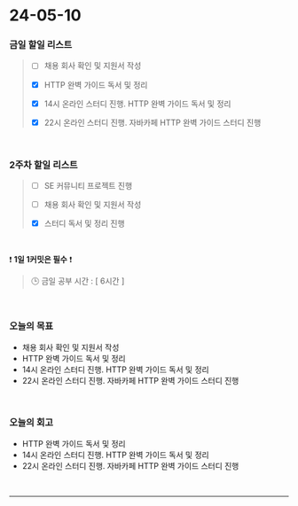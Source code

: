 # 24-05-10
### 금일 할일 리스트
> - [ ]  채용 회사 확인 및 지원서 작성
>
> - [x]  HTTP 완벽 가이드 독서 및 정리
>
> - [x]  14시 온라인 스터디 진행. HTTP 완벽 가이드 독서 및 정리
>
> - [x]  22시 온라인 스터디 진행. 자바카페 HTTP 완벽 가이드 스터디 진행

<br/>

### 2주차 할일 리스트  
> - [ ]  SE 커뮤니티 프로젝트 진행
>
> - [ ]  채용 회사 확인 및 지원서 작성
>
> - [x]  스터디 독서 및 정리 진행

<br/>

❗ **1일 1커밋은 필수** ❗
> 🕒 금일 공부 시간 : [ 6시간 ]

<br/>

### 오늘의 목표
- 채용 회사 확인 및 지원서 작성
- HTTP 완벽 가이드 독서 및 정리
- 14시 온라인 스터디 진행. HTTP 완벽 가이드 독서 및 정리
- 22시 온라인 스터디 진행. 자바카페 HTTP 완벽 가이드 스터디 진행


<br>

### 오늘의 회고
- HTTP 완벽 가이드 독서 및 정리
- 14시 온라인 스터디 진행. HTTP 완벽 가이드 독서 및 정리
- 22시 온라인 스터디 진행. 자바카페 HTTP 완벽 가이드 스터디 진행


<br/>

------------  
